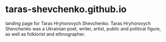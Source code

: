 # taras-shevchenko.github.io
landing page for Taras Hryhorovych Shevchenko. Taras Hryhorovych Shevchenko was a Ukrainian poet, writer, artist, public and political figure, as well as folklorist and ethnographer.
